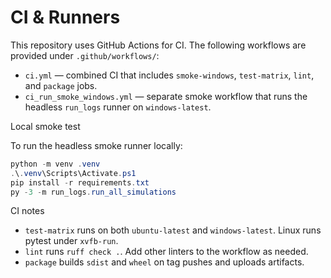 # CI & Runners

This repository uses GitHub Actions for CI. The following workflows are provided under `.github/workflows/`:

- `ci.yml` — combined CI that includes `smoke-windows`, `test-matrix`, `lint`, and `package` jobs.
- `ci_run_smoke_windows.yml` — separate smoke workflow that runs the headless `run_logs` runner on `windows-latest`.

Local smoke test

To run the headless smoke runner locally:

```powershell
python -m venv .venv
.\.venv\Scripts\Activate.ps1
pip install -r requirements.txt
py -3 -m run_logs.run_all_simulations
```

CI notes

- `test-matrix` runs on both `ubuntu-latest` and `windows-latest`. Linux runs pytest under `xvfb-run`.
- `lint` runs `ruff check .`. Add other linters to the workflow as needed.
- `package` builds `sdist` and `wheel` on tag pushes and uploads artifacts.
